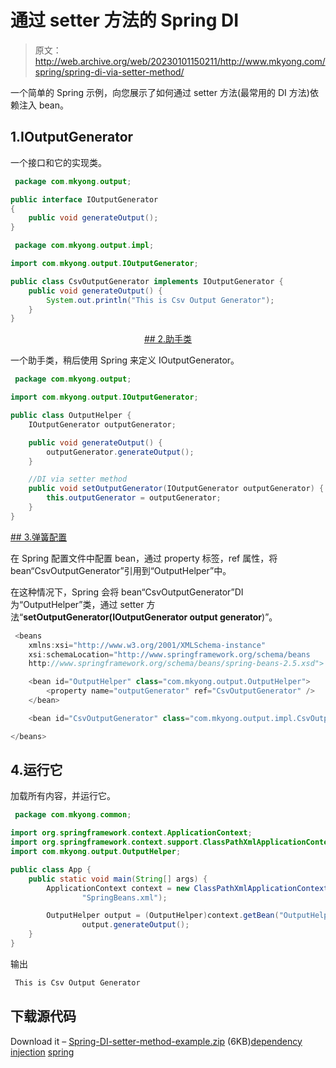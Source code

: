 # 通过 setter 方法的 Spring DI

> 原文：<http://web.archive.org/web/20230101150211/http://www.mkyong.com/spring/spring-di-via-setter-method/>

一个简单的 Spring 示例，向您展示了如何通过 setter 方法(最常用的 DI 方法)依赖注入 bean。

## 1.IOutputGenerator

一个接口和它的实现类。

```java
 package com.mkyong.output;

public interface IOutputGenerator
{
	public void generateOutput();
} 
```

```java
 package com.mkyong.output.impl;

import com.mkyong.output.IOutputGenerator;

public class CsvOutputGenerator implements IOutputGenerator {
	public void generateOutput() {
		System.out.println("This is Csv Output Generator");
	}
} 
```

 <ins class="adsbygoogle" style="display:block; text-align:center;" data-ad-format="fluid" data-ad-layout="in-article" data-ad-client="ca-pub-2836379775501347" data-ad-slot="6894224149">## 2.助手类

一个助手类，稍后使用 Spring 来定义 IOutputGenerator。

```java
 package com.mkyong.output;

import com.mkyong.output.IOutputGenerator;

public class OutputHelper {
	IOutputGenerator outputGenerator;

	public void generateOutput() {
		outputGenerator.generateOutput();
	}

	//DI via setter method
	public void setOutputGenerator(IOutputGenerator outputGenerator) {
		this.outputGenerator = outputGenerator;
	}
} 
```

 <ins class="adsbygoogle" style="display:block" data-ad-client="ca-pub-2836379775501347" data-ad-slot="8821506761" data-ad-format="auto" data-ad-region="mkyongregion">## 3.弹簧配置

在 Spring 配置文件中配置 bean，通过 property 标签，ref 属性，将 bean“CsvOutputGenerator”引用到“OutputHelper”中。

在这种情况下，Spring 会将 bean“CsvOutputGenerator”DI 为“OutputHelper”类，通过 setter 方法“**setOutputGenerator(IOutputGenerator output generator**)”。

```java
 <beans 
	xmlns:xsi="http://www.w3.org/2001/XMLSchema-instance"
	xsi:schemaLocation="http://www.springframework.org/schema/beans
	http://www.springframework.org/schema/beans/spring-beans-2.5.xsd">

	<bean id="OutputHelper" class="com.mkyong.output.OutputHelper">
		<property name="outputGenerator" ref="CsvOutputGenerator" />
	</bean>

	<bean id="CsvOutputGenerator" class="com.mkyong.output.impl.CsvOutputGenerator" />

</beans> 
```

## 4.运行它

加载所有内容，并运行它。

```java
 package com.mkyong.common;

import org.springframework.context.ApplicationContext;
import org.springframework.context.support.ClassPathXmlApplicationContext;
import com.mkyong.output.OutputHelper;

public class App {
	public static void main(String[] args) {
		ApplicationContext context = new ClassPathXmlApplicationContext(
				"SpringBeans.xml");

		OutputHelper output = (OutputHelper)context.getBean("OutputHelper");
    	        output.generateOutput();
	}
} 
```

输出

```java
 This is Csv Output Generator 
```

## 下载源代码

Download it – [Spring-DI-setter-method-example.zip](http://web.archive.org/web/20190225100442/http://www.mkyong.com/wp-content/uploads/2011/06/Spring-DI-setter-method-example.zip) (6KB)[dependency injection](http://web.archive.org/web/20190225100442/http://www.mkyong.com/tag/dependency-injection/) [spring](http://web.archive.org/web/20190225100442/http://www.mkyong.com/tag/spring/)







